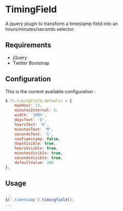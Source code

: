 TimingField
=================

A jquery plugin to transform a timestamp field into an hours/minutes/seconds selector.

Requirements
------------

 * jQuery
 * Twitter Bootstrap

Configuration
-------------

This is the current available configuration :

```javascript
$.fn.timingfield.defaults = {
    maxHour: 23,
    minutesInterval: 5,
    width: '100%',
    daysText: 'D',
    hoursText: 'H',
    minutesText: 'M',
    secondsText: 'S',
    useTimestamp: false,
    daysVisible: true,
    hoursVisible: true,
    minutesVisible: true,
    secondsVisible: true,
    defaultValue: 300
};
```

Usage
-----

```javascript
...
$('.timestamp').timingfield();
...
```
